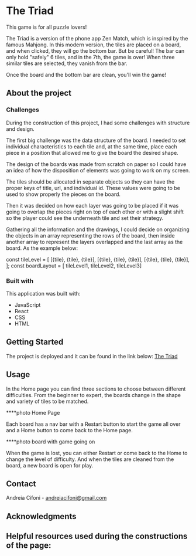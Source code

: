 # The Triad
This game is for all puzzle lovers! 

The Triad is a version of the phone app Zen Match, which is inspired by the famous Mahjong. In this modern version, the tiles are placed on a board, and when clicked, they will go the bottom bar. But be careful! The bar can only hold "safely" 6 tiles, and in the 7th, the game is over! When three similar tiles are selected, they vanish from the bar. 

Once the board and the bottom bar are clean, you'll win the game!


## About the project

### Challenges
During the construction of this project, I had some challenges with structure and design.

The first big challenge was the data structure of the board. I needed to set individual characteristics to each tile and, at the same time, place each piece in a position that allowed me to give the board the desired shape.

The design of the boards was made from scratch on paper so I could have an idea of how the disposition of elements was going to work on my screen.

The tiles should be allocated in separate objects so they can have the proper keys of title, url, and individual id. These values were going to be used to show properly the pieces on the board.

Then it was decided on how each layer was going to be placed if it was going to overlap the pieces right on top of each other or with a slight shift so the player could see the underneath tile and set their strategy.

Gathering all the information and the drawings, I could decide on organizing the objects in an array representing the rows of the board, then inside another array to represent the layers overlapped and the last array as the board. As the example below:

const tileLevel = [
  [{tile}, {tile}, {tile}],
  [{tile}, {tile}, {tile}],
  [{tile}, {tile}, {tile}],
];
const boardLayout = [ tileLevel1, tileLevel2, tileLevel3]
    
### Built with
This application was built with:

* JavaScript
* React
* CSS
* HTML


## Getting Started
The project is deployed and it can be found in the link below:
[The Triad](https://AndreiaCifoni.github.io/TheTriad)

## Usage
In the Home page you can find three sections to choose between different difficulties. From the beginner to expert, the boards change in the shape and variety of tiles to be matched.

****photo Home Page

Each board has a nav bar with a Restart button to start the game all over and a Home button to come back to the Home page.

****photo board with game going on

When the game is lost, you can either Restart or come back to the Home to change the level of difficulty.
And when the tiles are cleaned from the board, a new board is open for play.


## Contact
Andreia Cifoni - andreiacifoni@gmail.com


## Acknowledgments
Helpful resources used during the constructions of the page:
- 




